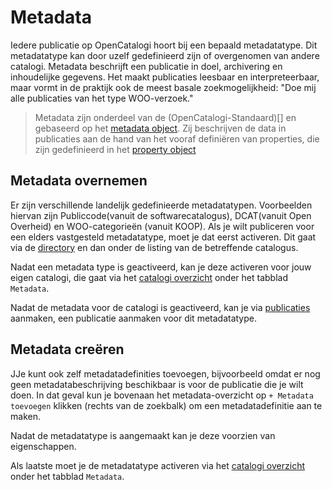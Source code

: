# Metadata

Iedere publicatie op OpenCatalogi hoort bij een bepaald metadatatype. Dit metadatatype kan door uzelf gedefinieerd zijn of overgenomen van andere catalogi. Metadata beschrijft een publicatie in doel, archivering en inhoudelijke gegevens. Het maakt publicaties leesbaar en interpreteerbaar, maar vormt in de praktijk ook de meest basale zoekmogelijkheid: "Doe mij alle publicaties van het type WOO-verzoek."

> Metadata zijn onderdeel van de (OpenCatalogi-Standaard)[] en gebaseerd op het [metadata object](https://conduction.stoplight.io/docs/open-catalogi/92e81a078982b-metadata). Zij beschrijven de data in publicaties aan de hand van het vooraf definiëren van properties, die zijn gedefinieerd in het [property object](https://conduction.stoplight.io/docs/open-catalogi/d0ci97hdxnctp-property)

## Metadata overnemen

Er zijn verschillende landelijk gedefinieerde metadatatypen. Voorbeelden hiervan zijn Publiccode(vanuit de softwarecatalogus), DCAT(vanuit Open Overheid) en WOO-categorieën (vanuit KOOP). Als je wilt publiceren voor een elders vastgesteld metadatatype, moet je dat eerst activeren. Dit gaat via de [directory](./directory.md) en dan onder de listing van de betreffende catalogus.

Nadat een metadata type is geactiveerd, kan je deze activeren voor jouw eigen catalogi, die gaat via het [catalogi overzicht](catalogi.md) onder het tabblad `Metadata`.

Nadat de metadata voor de catalogi is geactiveerd, kan je via [publicaties](../gebruikers/publicaties.md) aanmaken, een publicatie aanmaken voor dit metadatatype.

## Metadata creëren

JJe kunt ook zelf metadatadefinities toevoegen, bijvoorbeeld omdat er nog geen metadatabeschrijving beschikbaar is voor de publicatie die je wilt doen. In dat geval kun je bovenaan het metadata-overzicht op `+ Metadata toevoegen` klikken (rechts van de zoekbalk) om een metadatadefinitie aan te maken.

Nadat de metadatatype is aangemaakt kan je deze voorzien van eigenschappen.

Als laatste moet je de metadatatype activeren via het [catalogi overzicht](catalogi.md) onder het tabblad `Metadata`.

